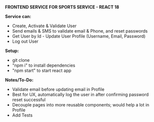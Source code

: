 **FRONTEND SERVICE FOR SPORTS SERVICE - REACT 18**

**Service can:**

- Create, Activate & Validate User
- Send emails & SMS to validate email & Phone, and reset passwords
- Get User by Id - Update User Profile (Username, Email, Password)
- Log out User

**Setup:**

- git clone
- "npm i" to install dependencies
- "npm start" to start react app

**Notes/To-Do:**

- Validate email before updating email in Profile
- Best for UX, automatically log the user in after confirming password reset successful
- Decouple pages into more reusable components; would help a lot in Profile
- Add Tests
